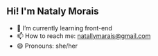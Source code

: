 ## Hi! I'm Nataly Morais

- 🌱 I’m currently learning front-end
- 📫 How to reach me: natallymarais@gmail.com
- 😄 Pronouns: she/her

